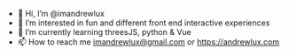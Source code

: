 - 👋 Hi, I’m @imandrewlux
- 👀 I’m interested in fun and different front end interactive experiences
- 🌱 I’m currently learning threesJS, python & Vue
- 📫 How to reach me imandrewlux@gmail.com or https://andrewlux.com

<!---
imandrewlux/imandrewlux is a ✨ special ✨ repository because its `README.md` (this file) appears on your GitHub profile.
You can click the Preview link to take a look at your changes.
--->
